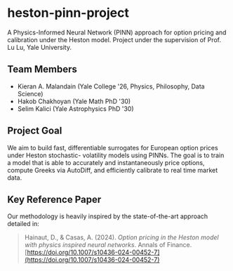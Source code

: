 # heston-pinn-project
A Physics-Informed Neural Network (PINN) approach for option pricing and calibration under the Heston model.
Project under the supervision of Prof. Lu Lu, Yale University.

## Team Members

* Kieran A. Malandain (Yale College '26, Physics, Philosophy, Data Science)
* Hakob Chakhoyan (Yale Math PhD '30)
* Selim Kalici (Yale Astrophysics PhD '30)

## Project Goal

We aim to build fast, differentiable surrogates for European option prices under Heston stochastic-
volatility models using PINNs. The goal is to train a model that is able to accurately and instantaneously price options, compute Greeks via AutoDiff, and efficiently calibrate to real time market data.

## Key Reference Paper

Our methodology is heavily inspired by the state-of-the-art approach detailed in:

> Hainaut, D., & Casas, A. (2024). *Option pricing in the Heston model with physics inspired neural networks*. Annals of Finance. 
> [https://doi.org/10.1007/s10436-024-00452-7](https://doi.org/10.1007/s10436-024-00452-7)
